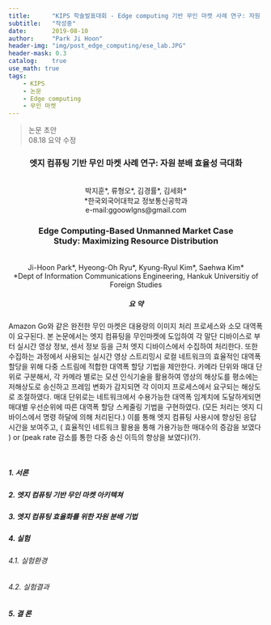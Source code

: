```yaml
---
title:      "KIPS 학술발표대회 - Edge computing 기반 무인 마켓 사례 연구: 자원 분배 효율성 극대화"
subtitle:   "작성중"
date:       2019-08-10
author:     "Park Ji Hoon"
header-img: "img/post_edge_computing/ese_lab.JPG"
header-mask: 0.3
catalog:    true
use_math: true
tags:
    - KIPS
    - 논문
    - Edge computing
    - 무인 마켓
---
```

> 논문 초안  
> 08.18 요약 수정

### <center>엣지 컴퓨팅 기반 무인 마켓 사례 연구: 자원 분배 효율성 극대화</center>


<center> <br>박지훈*, 류형오*, 김경률*, 김세화*<br> *한국외국어대학교 정보통신공학과 <br> e-mail:ggoowlgns@gmail.com <br></center>



### <center>Edge Computing-Based Unmanned Market Case <br> Study: Maximizing Resource Distribution </center>
<center> <br> Ji-Hoon Park*, Hyeong-Oh Ryu*, Kyung-Ryul Kim*, Saehwa Kim*<br> *Dept of Information Communications Engineering, Hankuk Universitiy of Foreign Studies <br></center>

<!--
최근 마켓 관련 기업들이 각기 다른 기술력을 지닌 무인 마켓들을 시장에 내놓고 있다. 그중에서 무인 마켓 이라는 이름
이 가장 걸맞는 Amazon사의 Amazon Go를 벤치마킹 하였다. 이때 요구되는 기술인 Object Tracking, Object Detection은
막대한 처리량을 요구하여 각 카메라 디바이스에서 처리하기에는 비용적인 문제가 있고, Cloud Computing을 활용하여 Cloud
에서 처리 하기에는 여러대의 카메라에서 실시간으로 영상 정보(frame)를 전송할때 발생하는 교통 혼잡(traffic congestion)
문제가 발생한다. 본 논문에서는 Edge Computing 을 활용하여 Edge에서 로컬 네트워크상에 있는 각 디바이스로 부터 데이터
를 수집하여 처리하는 서비스를 제안한다. 각 디바이스에서는 실시간 영상 정보, 센서 정보 등을 Edge로 전송하여 Edge에서
로컬로 처리한다. 고객들의 영상 정보는 모두 Local Edge에서 처리되어 고객들의 프라이버시를 지켜주고, Edge의 네트워크가
일시적으로 끊겨도 고객들에게 서비스를 지속할 수 있도록 구축하여 기존의 방식보다 양질의 서비스를 제공 할수 있다. 본
논문에서는 제안한 서비스를 이용하여 고객이 서비스 받았을 때와 Cloud에서 처리 했을 때 성능을 비교하였다. 성능 비교
결과 Edge Computing 을 활용한 서비스가 높은 응답(서비스) 속도를 보여주었다 -->

##### <center>요  약</center>

<p style="color:black; font-size:80%;" align="left">


Amazon Go와 같은 완전한 무인 마켓은 대용량의 이미지 처리 프로세스와 소모 대역폭이 요구된다. 본 논문에서는 엣지 컴퓨팅을 무인마켓에 도입하여 각 말단 디바이스로 부터 실시간 영상 정보, 센서 정보 등을 근처 엣지 디바이스에서 수집하여 처리한다. 또한 수집하는 과정에서 사용되는 실시간 영상 스트리밍시 로컬 네트워크의 효율적인 대역폭 할당을 위해 다중 스트림에 적합한 대역폭 할당 기법을 제안한다. 카메라 단위와 매대 단위로 구분해서, 각 카메라 별로는 모션 인식기술을 활용하여 영상의 해상도를 평소에는 저해상도로 송신하고 프레임 변화가 감지되면 각 이미지 프로세스에서 요구되는 해상도로 조절하였다. 매대 단위로는 네트워크에서 수용가능한 대역폭 임계치에 도달하게되면 매대별 우선순위에 따른 대역폭 할당 스케줄링 기법을 구현하였다. (모든 처리는 엣지 디바이스에서 명령 하달에 의해 처리된다.) 이를 통해 엣지 컴퓨팅 사용시에 향상된 응답 시간을 보여주고, ( 효율적인 네트워크 활용을 통해 가용가능한 매대수의 증감을 보였다 ) or (peak rate 감소를 통한 다중 송신 이득의 향상을 보였다)(?).

<!-- 결과 : 소모 대역폭 감소, peak rate 감소를 통한 다중 송신 이득의 향상
목표 : 매대수 상승?
효율적? - 무인 마켓의 과부화로 인한 오작동 방지 -->
<br>

</p>




##### 1. 서론
##### 2. 엣지 컴퓨팅 기반 무인 마켓 아키텍쳐
##### 3. 엣지 컴퓨팅 효율화를 위한 자원 분배 기법
##### 4. 실험
###### 4.1. 실험환경
###### 4.2. 실험결과
##### 5. 결 론
